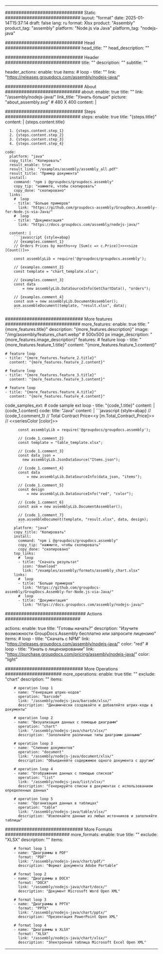 



---
############################# Static ############################
layout: "format"
date:  2025-01-14T15:37:14
draft: false
lang: ru
format: Xlsx
product: "Assembly"
product_tag: "assembly"
platform: "Node.js via Java"
platform_tag: "nodejs-java"

############################# Head ############################
head_title: ""
head_description: ""

############################# Header ############################
title: "" 
description: ""
subtitle: "" 

header_actions:
  enable: true
  items:
    #  loop
    - title: ""
      link: "https://releases.groupdocs.com/assembly/nodejs-java/"
      
############################# About ############################
about:
    enable: true
    title: ""
    link: "/assembly/nodejs-java/"
    link_title: "Узнать больше"
    picture: "about_assembly.svg" # 480 X 400
    content: |
       

############################# Steps ############################
steps:
    enable: true
    title: "{steps.title}"
    content: |
      {steps.content.title}
      
      1. {steps.content.step_1}
      2. {steps.content.step_2}
      3. {steps.content.step_3}
      4. {steps.content.step_4}
   
    code:
      platform: "java"
      copy_title: "Копировать"
      result_enable: true
      result_link: "/examples/assembly/assembly_all.pdf"
      result_title: "Пример документа"
      install:
        command: "npm i @groupdocs/groupdocs.assembly"
        copy_tip: "нажмите, чтобы скопировать"
        copy_done: "скопировано"
      links:
        #  loop
        - title: "Больше примеров"
          link: "https://github.com/groupdocs-assembly/GroupDocs.Assembly-for-Node.js-via-Java/"
        #  loop
        - title: "Документация"
          link: "https://docs.groupdocs.com/assembly/nodejs-java/"
          
      content: |
        ```javascript {style=abap}
        // {examples.comment_1}
        // Orders Prices by months<<y [Sum(c => c.Price)]>><<size [Count()]>>
    
        const assemblyLib = require('@groupdocs/groupdocs.assembly');

        // {examples.comment_2}
        const template = "chart_template.xlsx";

        // {examples.comment_3}
        const data 
            = new assemblyLib.DataSourceInfo(GetChartData(), "orders");

        // {examples.comment_4}
        const asm = new assemblyLib.DocumentAssembler();
        asm.assembleDocument(template, "result.xlsx", data);
        ```           

############################# More features ############################
more_features:
  enable: true
  title: "{more_features.title}"
  description: "{more_features.description}"
  image: "/img/assembly/features_chart.webp" # 500x500 px
  image_description: "{more_features.image_description}"
  features:
    # feature loop
    - title: "{more_features.feature_1.title}"
      content: "{more_features.feature_1.content}"

    # feature loop
    - title: "{more_features.feature_2.title}"
      content: "{more_features.feature_2.content}"

    # feature loop
    - title: "{more_features.feature_3.title}"
      content: "{more_features.feature_3.content}"

    # feature loop
    - title: "{more_features.feature_4.title}"
      content: "{more_features.feature_4.content}"
      
  code_samples_ext:
    # code sample ext loop
    - title: "{code_1.title}"
      content: |
        {code_1.content}
      code:
        title: "Java"
        content: |
          ```javascript {style=abap}
          // {code_1.comment_1}
          // Total Contract Price<<y [m.Total_Contract_Price]>>
          // <<seriesColor [color]>>
          
          const assemblyLib = require('@groupdocs/groupdocs.assembly');

          // {code_1.comment_2}
          const template = "table_template.xlsx";

          // {code_1.comment_3}
          const data_json = 
            new assemblyLib.JsonDataSource("Items.json");

          // {code_1.comment_4}
          const data 
              = new assemblyLib.DataSourceInfo(data_json, "items");

          // {code_1.comment_5}
          const design 
              = new assemblyLib.DataSourceInfo("red", "color");

          // {code_1.comment_6}
          const asm = new assemblyLib.DocumentAssembler();

          // {code_1.comment_7}
          asm.assembleDocument(template, "result.xlsx", data, design);
          ```
        platform: "java"
        copy_title: "Копировать"
        install:
          command: "npm i @groupdocs/groupdocs.assembly"
          copy_tip: "нажмите, чтобы скопировать"
          copy_done: "скопировано"
        top_links:
          #  loop
          - title: "Скачать результат"
            icon: "download"
            link: "/examples/assembly/formats/assembly_chart.xlsx"
        links:
          #  loop
          - title: "Больше примеров"
            link: "https://github.com/groupdocs-assembly/GroupDocs.Assembly-for-Node.js-via-Java/"
          #  loop
          - title: "Документация"
            link: "https://docs.groupdocs.com/assembly/nodejs-java/"
            

            


############################## Actions ############################

actions:
  enable: true
  title: "Готовы начать?"
  description: "Изучите возможности GroupDocs.Assembly бесплатно или запросите лицензию"
  items:
    #  loop
    - title: "Скачать с NPM"
      link: "https://releases.groupdocs.com/assembly/nodejs-java/"
      color: "red"
        #  loop
    - title: "Узнать о лицензировании"
      link: "https://purchase.groupdocs.com/pricing/assembly/nodejs-java/"
      color: "light"


############################# More Operations #####################
more_operations:
    enable: true
    title: ""
    exclude: "chart"
    description: ""
    items: 
          
        # operation loop 1
        - name: "Генерация штрих-кодов"
          operation: "barcode"
          link: "/assembly/nodejs-java/barcode/xlsx/"
          description: "Динамически создавайте и добавляйте штрих-коды в документы"

        # operation loop 2
        - name: "Визуализация данных с помощью диаграмм"
          operation: "chart"
          link: "/assembly/nodejs-java/chart/xlsx/"
          description: "Заполняйте различные типы диаграмм данными"

        # operation loop 3
        - name: "Слияние документов"
          operation: "document"
          link: "/assembly/nodejs-java/document/xlsx/"
          description: "Объединяйте содержимое одного документа с другим"

        # operation loop 4
        - name: "Отображение данных с помощью списков"
          operation: "list"
          link: "/assembly/nodejs-java/list/xlsx/"
          description: "Генерируйте списки в документах с использованием определенных данных"

        # operation loop 5
        - name: "Организация данных в таблицах"
          operation: "table"
          link: "/assembly/nodejs-java/table/xlsx/"
          description: "Извлекайте данные из любых источников и заполняйте таблицы"
         
          
############################# More Formats ########################
more_formats:
    enable: true
    title: ""
    exclude: "XLSX"
    description: ""
    items: 
          
        # format loop 1
        - name: "Диаграммы в PDF"
          format: "PDF"
          link: "/assembly/nodejs-java/chart/pdf/"
          description: "Формат документа Adobe Portable"
          
        # format loop 2
        - name: "Диаграммы в DOCX"
          format: "DOCX"
          link: "/assembly/nodejs-java/chart/docx/"
          description: "Документ Microsoft Word Open XML"
          
        # format loop 3
        - name: "Диаграммы в PPTX"
          format: "PPTX"
          link: "/assembly/nodejs-java/chart/pptx/"
          description: "Презентация PowerPoint Open XML"
          
        # format loop 4
        - name: "Диаграммы в XLSX"
          format: "XLSX"
          link: "/assembly/nodejs-java/chart/xlsx/"
          description: "Электронная таблица Microsoft Excel Open XML"


          

---